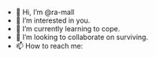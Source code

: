 - 👋 Hi, I’m @ra-mall
- 👀 I’m interested in you.
- 🌱 I’m currently learning to cope.
- 💞️ I’m looking to collaborate on surviving.
- 📫 How to reach me:                       

<!---
ra-mall/ra-mall is a ✨ special ✨ repository because its `README.md` (this file) appears on your GitHub profile.
You can click the Preview link to take a look at your changes.
--->
